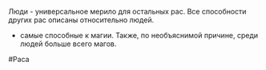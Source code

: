 Люди - универсальное мерило для остальных рас. Все способности других рас описаны относительно людей. 
- самые способные к магии. Также, по необъяснимой причине, среди людей больше всего магов.

#Раса